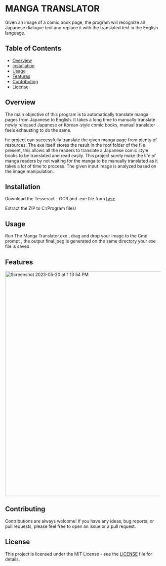 # MANGA TRANSLATOR

Given an image of a comic book page, the program will recognize all Japanese dialogue text and replace it with the translated text in the English language.

## Table of Contents

- [Overview](#overview)
- [Installation](#installation)
- [Usage](#usage)
- [Features](#features)
- [Contributing](#contributing)
- [License](#license)

## Overview

The main objective of this program is to automatically translate manga pages from Japanese to English. It takes a long time to manually translate newly released Japanese or Korean-style comic books, manual translater feels exhausting to do the same.

he project can successfully translate the given manga page from plenty of resources. The exe itself stores the result in the root folder of the file present, this allows all the readers to translate a Japanese comic style books to be translated and read easily. This project surely make the life of manga readers by not waiting for the manga to be manually translated as it takes a lot of time to process. The given input image is analyzed based on the image manipulation.


## Installation

Download the Tesseract - OCR and .exe file from [here](https://drive.google.com/drive/folders/1HiQCqzBf6QBZqP9iIYOTB6TEMR0IFeD1?usp=sharing). 

Extract the ZIP to C:/Program files/


## Usage

Run The Manga Translator.exe , drag and drop your image to the Cmd prompt , the output final.jpeg is generated on the same directory your exe file is saved.

## Features

<img width="726" alt="Screenshot 2023-05-20 at 1 13 54 PM" src="https://github.com/JaivigneshJv/Manga-Translator/assets/71516398/134efb32-0141-46f5-b040-33af75d8e26c">


## Contributing
Contributions are always welcome! If you have any ideas, bug reports, or pull requests, please feel free to open an issue or a pull request.

## License
This project is licensed under the MIT License - see the [LICENSE](https://github.com/JaivigneshJv/Manga-Translator/) file for details.





